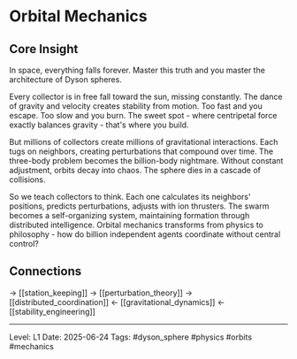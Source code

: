 # Orbital Mechanics

## Core Insight
In space, everything falls forever. Master this truth and you master the architecture of Dyson spheres.

Every collector is in free fall toward the sun, missing constantly. The dance of gravity and velocity creates stability from motion. Too fast and you escape. Too slow and you burn. The sweet spot - where centripetal force exactly balances gravity - that's where you build.

But millions of collectors create millions of gravitational interactions. Each tugs on neighbors, creating perturbations that compound over time. The three-body problem becomes the billion-body nightmare. Without constant adjustment, orbits decay into chaos. The sphere dies in a cascade of collisions.

So we teach collectors to think. Each one calculates its neighbors' positions, predicts perturbations, adjusts with ion thrusters. The swarm becomes a self-organizing system, maintaining formation through distributed intelligence. Orbital mechanics transforms from physics to philosophy - how do billion independent agents coordinate without central control?

## Connections
→ [[station_keeping]]
→ [[perturbation_theory]]
→ [[distributed_coordination]]
← [[gravitational_dynamics]]
← [[stability_engineering]]

---
Level: L1
Date: 2025-06-24
Tags: #dyson_sphere #physics #orbits #mechanics